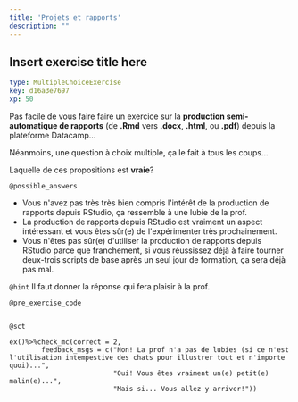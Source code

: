 ```yaml
---
title: 'Projets et rapports'
description: ""
---
```


## Insert exercise title here

```yaml
type: MultipleChoiceExercise
key: d16a3e7697
xp: 50
```

Pas facile de vous faire faire un exercice sur la **production semi-automatique de rapports** (de **.Rmd** vers **.docx**, **.html**, ou **.pdf**) depuis la plateforme Datacamp... 

Néanmoins, une question à choix multiple, ça le fait à tous les coups...

Laquelle de ces propositions est **vraie**?

`@possible_answers`
- Vous n'avez pas très très bien compris l'intérêt de la production de rapports depuis RStudio, ça ressemble à une lubie de la prof.
- La production de rapports depuis RStudio est vraiment un aspect intéressant et vous êtes sûr(e) de l'expérimenter très prochainement.
- Vous n'êtes pas sûr(e) d'utiliser la production de rapports depuis RStudio parce que franchement, si vous réussissez déjà à faire tourner deux-trois scripts de base après un seul jour de formation, ça sera déjà pas mal.

`@hint`
Il faut donner la réponse qui fera plaisir à la prof.

`@pre_exercise_code`
```{r}

```

`@sct`
```{r}
ex()%>%check_mc(correct = 2,
        feedback_msgs = c("Non! La prof n'a pas de lubies (si ce n'est l'utilisation intempestive des chats pour illustrer tout et n'importe quoi)...",
                          "Oui! Vous êtes vraiment un(e) petit(e) malin(e)...",
                          "Mais si... Vous allez y arriver!"))
```
